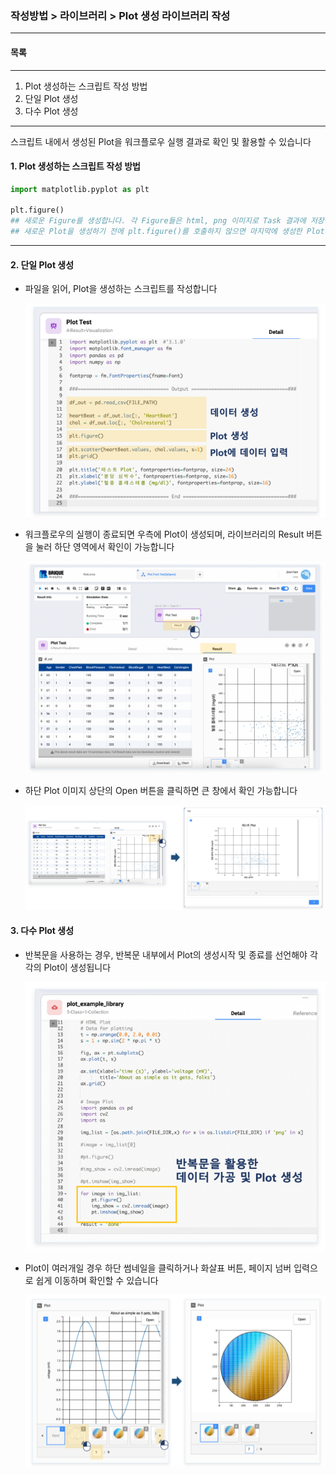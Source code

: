 ### 작성방법 > 라이브러리 > Plot 생성 라이브러리 작성



------

#### 목록

------

1. Plot 생성하는 스크립트 작성 방법
2. 단일 Plot 생성
3. 다수 Plot 생성



------

스크립트 내에서 생성된 Plot을 워크플로우 실행 결과로 확인 및 활용할 수 있습니다



#### 1. Plot 생성하는 스크립트 작성 방법

```python
import matplotlib.pyplot as plt

plt.figure() 
## 새로운 Figure를 생성합니다. 각 Figure들은 html, png 이미지로 Task 결과에 저장됩니다.
## 새로운 Plot을 생성하기 전에 plt.figure()를 호출하지 않으면 마지막에 생성한 Plot만 저장됩니다.

```



------

#### 2. 단일 Plot 생성



- 파일을 읽어, Plot을 생성하는 스크립트를 작성합니다

  ![image-20200617141336939](./img/작성방법_02_라이브러리_01_Plot생성_라이브러리작성-01.png)

  

- 워크플로우의 실행이 종료되면 우측에 Plot이 생성되며, 라이브러리의 Result 버튼을 눌러 하단 영역에서 확인이 가능합니다

  ![image-20200617142203019](./img/작성방법_02_라이브러리_01_Plot생성_라이브러리작성-02.png)

  

- 하단 Plot 이미지 상단의 Open 버튼을 클릭하면 큰 창에서 확인 가능합니다

  ![image-20200617142448745](./img/작성방법_02_라이브러리_01_Plot생성_라이브러리작성-03.png)



#### 3. 다수 Plot 생성



- 반복문을 사용하는 경우, 반복문 내부에서 Plot의 생성시작 및 종료를 선언해야 각각의 Plot이 생성됩니다

  ![image-20200617143217846](./img/작성방법_02_라이브러리_01_Plot생성_라이브러리작성-04.png)

  

- Plot이 여러개일 경우 하단 썸네일을 클릭하거나 화살표 버튼, 페이지 넘버 입력으로 쉽게 이동하며 확인할 수 있습니다

  ![image-20200617144008422](./img/작성방법_02_라이브러리_01_Plot생성_라이브러리작성-05.png)

